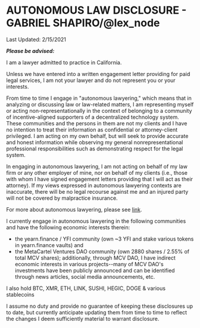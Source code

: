 # AUTONOMOUS LAW DISCLOSURE - GABRIEL SHAPIRO/@lex_node

Last Updated: 2/15/2021

***Please be advised:***

I am a lawyer admitted to practice in California. 

Unless we have entered into a written engagement letter providing for paid legal services, I am not your lawyer and do not represent you or your interests.

From time to time I engage in "autonomous lawyering," which means that in analyzing or discussing law or law-related matters, I am representing myself or acting non-representationally in the context of belonging to a community of incentive-aligned supporters of a decentralized technology system. These communities and the persons in them are not my clients and I have no intention to treat their information as confidential or attorney-client privileged. I am acting on my own behalf, but will seek to provide accurate and honest information while observing my general nonrepresentational professional responsibilities such as demonstrating respect for the legal system. 

In engaging in autonomous lawyering, I am not acting on behalf of my law firm or any other employer of mine, nor on behalf of my clients (i.e., those with whom I have signed engagement letters providing that I will act as their attorney). If my views expressed in autonomous lawyering contexts are inaccurate, there will be no legal recourse against me and an injured party will not be covered by malpractice insurance.

For more about autonomous lawyering, please see [link](https://lexnode.substack.com/p/autonomous-lawyering). 

I currently engage in autonomous lawyering in the following communities and have the following economic interests therein: 
*  the yearn.finance / YFI community (own ~3 YFI and stake various tokens in yearn.finance vaults) and
*  the MetaCartel Ventures DAO community (own 2880 shares / 2.55% of total MCV shares); additionally, through MCV DAO, I have indirect economic interests in various projects--many of MCV DAO's investments have been publicly announced and can be identified through news articles, social media announcements, etc. 

I also hold BTC, XMR, ETH, LINK, SUSHI, HEGIC, DOGE & various stablecoins

I assume no duty and provide no guarantee of keeping these disclosures up to date, but currently anticipate updating them from time to time to reflect the changes I deem sufficiently material to warrant disclosure. 







